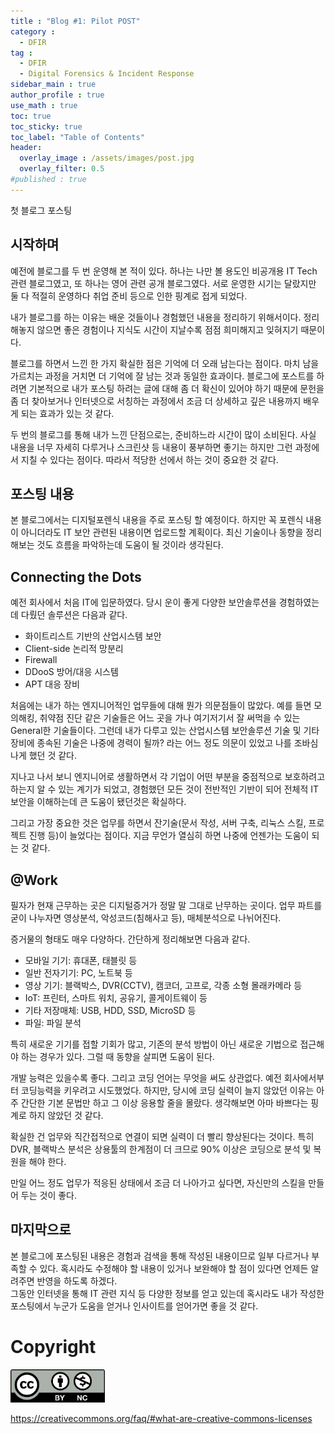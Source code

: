 ```yaml
---
title : "Blog #1: Pilot POST"
category :
  - DFIR
tag :
  - DFIR
  - Digital Forensics & Incident Response
sidebar_main : true
author_profile : true
use_math : true
toc: true
toc_sticky: true
toc_label: "Table of Contents"
header:
  overlay_image : /assets/images/post.jpg
  overlay_filter: 0.5
#published : true
---
```

첫 블로그 포스팅


## 시작하며
예전에 블로그를 두 번 운영해 본 적이 있다. 
하나는 나만 볼 용도인 비공개용 IT Tech 관련 블로그였고, 또 하나는 영어 관련 공개 블로그였다. 서로 운영한 시기는 달랐지만 둘 다 적절히 운영하다 취업 준비 등으로 인한 핑계로 접게 되었다.  

내가 블로그를 하는 이유는 배운 것들이나 경험했던 내용을 정리하기 위해서이다.
정리해놓지 않으면 좋은 경험이나 지식도 시간이 지날수록 점점 희미해지고 잊혀지기 때문이다.

블로그를 하면서 느낀 한 가지 확실한 점은 기억에 더 오래 남는다는 점이다. 마치 남을 가르치는 과정을 거치면 더 기억에 잘 남는 것과 동일한 효과이다. 블로그에 포스트를 하려면 기본적으로 내가 포스팅 하려는 글에 대해 좀 더 확신이 있어야 하기 때문에 문헌을 좀 더 찾아보거나 인터넷으로 서칭하는 과정에서 조금 더 상세하고 깊은 내용까지 배우게 되는 효과가 있는 것 같다.

두 번의 블로그를 통해 내가 느낀 단점으로는, 준비하느라 시간이 많이 소비된다. 사실 내용을 너무 자세히 다루거나 스크린샷 등 내용이 풍부하면 좋기는 하지만 그런 과정에서 지칠 수 있다는 점이다. 따라서 적당한 선에서 하는 것이 중요한 것 같다.


## 포스팅 내용
본 블로그에서는 디지털포렌식 내용을 주로 포스팅 할 예정이다. 하지만 꼭 포렌식 내용이 아니더라도 IT 보안 관련된 내용이면 업로드할 계획이다.
최신 기술이나 동향을 정리해보는 것도 흐름을 파악하는데 도움이 될 것이라 생각된다.


## Connecting the Dots
예전 회사에서 처음 IT에 입문하였다. 당시 운이 좋게 다양한 보안솔루션을 경험하였는데 다뤘던 솔루션은 다음과 같다.

- 화이트리스트 기반의 산업시스템 보안
- Client-side 논리적 망분리
- Firewall
- DDooS 방어/대응 시스템
- APT 대응 장비

처음에는 내가 하는 엔지니어적인 업무들에 대해 뭔가 의문점들이 많았다. 예를 들면 모의해킹, 취약점 진단 같은 기술들은 어느 곳을 가나 여기저기서 잘 써먹을 수 있는 General한 기술들이다. 그런데 내가 다루고 있는 산업시스템 보안솔루션 기술 및 기타 장비에 종속된 기술은 나중에 경력이 될까? 라는 어느 정도 의문이 있었고 나를 조바심나게 했던 것 같다.

지나고 나서 보니 엔지니어로 생활하면서 각 기업이 어떤 부분을 중점적으로 보호하려고 하는지 알 수 있는 계기가 되었고, 경험했던 모든 것이 전반적인 기반이 되어 전체적 IT보안을 이해하는데 큰 도움이 됐던것은 확실하다.

그리고 가장 중요한 것은 업무를 하면서 잔기술(문서 작성, 서버 구축, 리눅스 스킬, 프로젝트 진행 등)이 늘었다는 점이다. 지금 무언가 열심히 하면 나중에 언젠가는 도움이 되는 것 같다.


## @Work
필자가 현재 근무하는 곳은 디지털증거가 정말 말 그대로 난무하는 곳이다. 업무 파트를 굳이 나누자면 영상분석, 악성코드(침해사고 등), 매체분석으로 나뉘어진다.

증거물의 형태도 매우 다양하다. 간단하게 정리해보면 다음과 같다.
- 모바일 기기: 휴대폰, 태블릿 등
- 일반 전자기기: PC, 노트북 등
- 영상 기기: 블랙박스, DVR(CCTV), 캠코더, 고프로, 각종 소형 몰래카메라 등
- IoT: 프린터, 스마트 워치, 공유기, 콜게이트웨이 등
- 기타 저장매체: USB, HDD, SSD, MicroSD 등
- 파일: 파일 분석

특히 새로운 기기를 접할 기회가 많고, 기존의 분석 방법이 아닌 새로운 기법으로 접근해야 하는 경우가 있다. 그럴 때 동향을 살피면 도움이 된다.

개발 능력은 있을수록 좋다. 그리고 코딩 언어는 무엇을 써도 상관없다. 예전 회사에서부터 코딩능력을 키우려고 시도했었다. 하지만, 당시에 코딩 실력이 늘지 않았던 이유는 아주 간단한 기본 문법만 하고 그 이상 응용할 줄을 몰랐다. 생각해보면 아마 바쁘다는 핑계로 하지 않았던 것 같다.

확실한 건 업무와 직간접적으로 연결이 되면 실력이 더 빨리 향상된다는 것이다. 특히 DVR, 블랙박스 분석은 상용툴의 한계점이 더 크므로 90% 이상은 코딩으로 분석 및 복원을 해야 한다.

만일 어느 정도 업무가 적응된 상태에서 조금 더 나아가고 싶다면, 자신만의 스킬을 만들어 두는 것이 좋다.


## 마지막으로
본 블로그에 포스팅된 내용은 경험과 검색을 통해 작성된 내용이므로 일부 다르거나 부족할 수 있다.
혹시라도 수정해야 할 내용이 있거나 보완해야 할 점이 있다면 언제든 알려주면 반영을 하도록 하겠다.  
그동안 인터넷을 통해 IT 관련 지식 등 다양한 정보를 얻고 있는데 혹시라도 내가 작성한 포스팅에서 누군가 도움을 얻거나 인사이트를 얻어가면 좋을 것 같다.


# Copyright
<img src="/assets/images/creativecommon_by-nc.png" width="30%" height="30%">

<https://creativecommons.org/faq/#what-are-creative-commons-licenses>